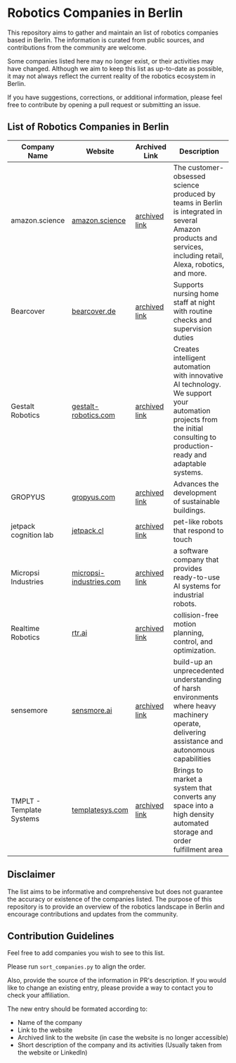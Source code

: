 # Robotics Companies in Berlin

This repository aims to gather and maintain an list of robotics companies based in Berlin. The information is curated from public sources, and contributions from the community are welcome.

Some companies listed here may no longer exist, or their activities may have changed. Although we aim to keep this list as up-to-date as possible, it may not always reflect the current reality of the robotics ecosystem in Berlin.

If you have suggestions, corrections, or additional information, please feel free to contribute by opening a pull request or submitting an issue.

## List of Robotics Companies in Berlin

| Company Name             | Website                                                        | Archived Link                                                                                           | Description                                                                                                                                                              |
|--------------------------|----------------------------------------------------------------|---------------------------------------------------------------------------------------------------------|--------------------------------------------------------------------------------------------------------------------------------------------------------------------------|
| amazon.science           | [amazon.science](https://www.amazon.science/locations/berlin)  | [archived link](https://web.archive.org/web/20240516063715/https://www.amazon.science/locations/berlin) | The customer-obsessed science produced by teams in Berlin is integrated in several Amazon products and services, including retail, Alexa, robotics, and more.            |
| Bearcover                | [bearcover.de](https://bearcover.de)                           | [archived link](https://web.archive.org/web/20221118091807/https://www.bearcover.de/)                   | Supports nursing home staff at night with routine checks and supervision duties                                                                                          |
| Gestalt Robotics         | [gestalt-robotics.com](https://www.gestalt-robotics.com)       | [archived link](https://web.archive.org/web/20241003033427/https://www.gestalt-robotics.com/)           | Creates intelligent automation with innovative AI technology. We support your automation projects from the initial consulting to production-ready and adaptable systems. |
| GROPYUS                  | [gropyus.com](https://www.gropyus.com)                         | [archived link](https://web.archive.org/web/20241008152318/https://www.gropyus.com/)                    | Advances the development of sustainable buildings.                                                                                                                       |
| jetpack cognition lab    | [jetpack.cl](https://jetpack.cl)                               | [archived link](https://web.archive.org/web/20240911103711/https://jetpack.cl/)                         | pet-like robots that respond to touch                                                                                                                                    |
| Micropsi Industries      | [micropsi-industries.com](https://www.micropsi-industries.com) | [archived link](https://web.archive.org/web/20240912101756/https://www.micropsi-industries.com)         | a software company that provides ready-to-use AI systems for industrial robots.                                                                                          |
| Realtime Robotics        | [rtr.ai](https://rtr.ai)                                       | [archived link](https://web.archive.org/web/20241003225612/https://rtr.ai/)                             | collision-free motion planning, control, and optimization.                                                                                                               |
| sensemore                | [sensmore.ai](https://www.sensmore.ai)                         | [archived link](https://web.archive.org/web/20240506010317/https://www.sensmore.ai/)                    | build-up an unprecedented understanding of harsh environments where heavy machinery operate, delivering assistance and autonomous capabilities                           |
| TMPLT - Template Systems | [templatesys.com](https://templatesys.com)                     | [archived link](https://web.archive.org/web/20240719183215/https://templatesys.com/)                    | Brings to market a system that converts any space into a high density automated storage and order fulfillment area                                                       |

## Disclaimer

The list aims to be informative and comprehensive but does not guarantee the accuracy or existence of the companies listed. The purpose of this repository is to provide an overview of the robotics landscape in Berlin and encourage contributions and updates from the community.

## Contribution Guidelines

Feel free to add companies you wish to see to this list.

Please run `sort_companies.py` to align the order.

Also, provide the source of the information in PR's description.
If you would like to change an existing entry, please provide a way to contact you to check your affiliation.

The new entry should be formated according to:

- Name of the company
- Link to the website
- Archived link to the website (in case the website is no longer accessible)
- Short description of the company and its activities (Usually taken from the website or LinkedIn)
